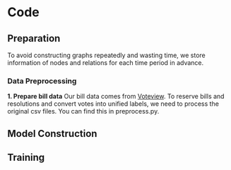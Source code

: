 # Code 

## Preparation
To avoid constructing graphs repeatedly and wasting time, we store information of nodes and relations for each time period in advance. 
### Data Preprocessing
**1. Prepare bill data**
Our bill data comes from [Voteview](https://voteview.com/data). To reserve bills and resolutions and convert votes into unified labels, we need to process the original csv files. You can find this in preprocess.py.  




## Model Construction




## Training
